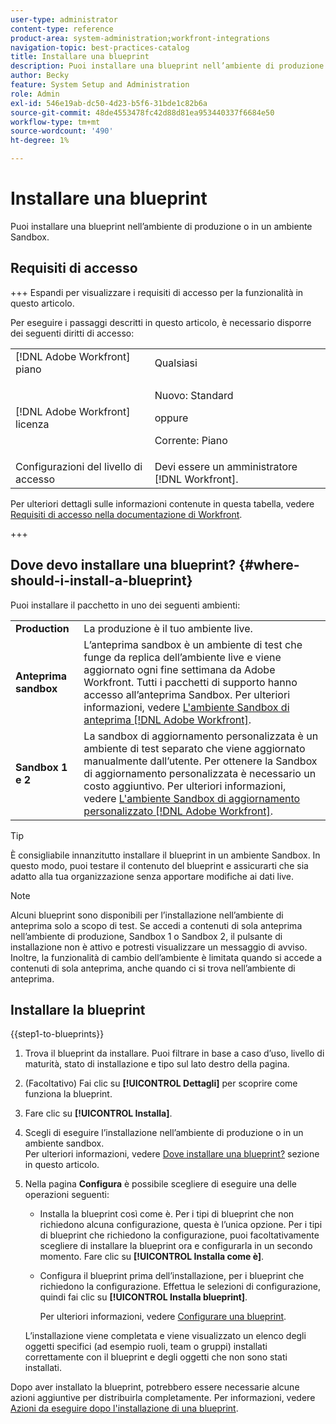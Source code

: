 ```yaml
---
user-type: administrator
content-type: reference
product-area: system-administration;workfront-integrations
navigation-topic: best-practices-catalog
title: Installare una blueprint
description: Puoi installare una blueprint nell’ambiente di produzione o in un ambiente Sandbox.
author: Becky
feature: System Setup and Administration
role: Admin
exl-id: 546e19ab-dc50-4d23-b5f6-31bde1c82b6a
source-git-commit: 48de4553478fc42d88d81ea953440337f6684e50
workflow-type: tm+mt
source-wordcount: '490'
ht-degree: 1%

---
```


# Installare una blueprint

<!-- Audited: 5/2025 -->

Puoi installare una blueprint nell’ambiente di produzione o in un ambiente Sandbox.

## Requisiti di accesso

+++ Espandi per visualizzare i requisiti di accesso per la funzionalità in questo articolo.

Per eseguire i passaggi descritti in questo articolo, è necessario disporre dei seguenti diritti di accesso:

<table style="table-layout:auto"> 
 <col> 
 <col> 
 <tbody> 
  <tr> 
   <td role="rowheader">[!DNL Adobe Workfront] piano</td> 
   <td>Qualsiasi</td> 
  </tr> 
  <tr> 
   <td role="rowheader">[!DNL Adobe Workfront] licenza</td> 
   <td>
   <p>Nuovo: Standard</p>
   <p>oppure</p>
   <p>Corrente: Piano</p></td> 
  </tr> 
  <tr> 
   <td role="rowheader">Configurazioni del livello di accesso</td> 
   <td>Devi essere un amministratore [!DNL Workfront]. </td> 
  </tr> 
 </tbody> 
</table>

Per ulteriori dettagli sulle informazioni contenute in questa tabella, vedere [Requisiti di accesso nella documentazione di Workfront](/help/quicksilver/administration-and-setup/add-users/access-levels-and-object-permissions/access-level-requirements-in-documentation.md).

+++

## Dove devo installare una blueprint? {#where-should-i-install-a-blueprint}

Puoi installare il pacchetto in uno dei seguenti ambienti:

<table style="table-layout:auto">
        <tr>
        <td><strong>Production</strong></td>
        <td>La produzione è il tuo ambiente live.</td>
    </tr>
    <tr>
        <td><strong>Anteprima sandbox</strong></td>
        <td>L’anteprima sandbox è un ambiente di test che funge da replica dell’ambiente live e viene aggiornato ogni fine settimana da Adobe Workfront. Tutti i pacchetti di supporto hanno accesso all’anteprima Sandbox. Per ulteriori informazioni, vedere <a href="../../administration-and-setup/set-up-workfront/workfront-testing-environments/wf-preview-sandbox-environment.md">L'ambiente Sandbox di anteprima [!DNL Adobe Workfront]</a>.</td>
    </tr>
    <tr>
        <td><strong>Sandbox 1 e 2</strong></td>
        <td>La sandbox di aggiornamento personalizzata è un ambiente di test separato che viene aggiornato manualmente dall’utente. Per ottenere la Sandbox di aggiornamento personalizzata è necessario un costo aggiuntivo. Per ulteriori informazioni, vedere <a href="../../administration-and-setup/set-up-workfront/workfront-testing-environments/wf-custom-refresh-sandbox-environment.md">L'ambiente Sandbox di aggiornamento personalizzato [!DNL Adobe Workfront]</a>.</td>
    </tr>
</table>

>[!TIP]
>
>È consigliabile innanzitutto installare il blueprint in un ambiente Sandbox. In questo modo, puoi testare il contenuto del blueprint e assicurarti che sia adatto alla tua organizzazione senza apportare modifiche ai dati live.

>[!NOTE]
>
>Alcuni blueprint sono disponibili per l’installazione nell’ambiente di anteprima solo a scopo di test. Se accedi a contenuti di sola anteprima nell’ambiente di produzione, Sandbox 1 o Sandbox 2, il pulsante di installazione non è attivo e potresti visualizzare un messaggio di avviso.\
>Inoltre, la funzionalità di cambio dell’ambiente è limitata quando si accede a contenuti di sola anteprima, anche quando ci si trova nell’ambiente di anteprima.

## Installare la blueprint

{{step1-to-blueprints}}

1. Trova il blueprint da installare. Puoi filtrare in base a caso d’uso, livello di maturità, stato di installazione e tipo sul lato destro della pagina.
1. (Facoltativo) Fai clic su **[!UICONTROL Dettagli]** per scoprire come funziona la blueprint.
1. Fare clic su **[!UICONTROL Installa]**.
1. Scegli di eseguire l’installazione nell’ambiente di produzione o in un ambiente sandbox.\
   Per ulteriori informazioni, vedere [Dove installare una blueprint?](#where-should-i-install-a-blueprint) sezione in questo articolo.
1. Nella pagina **Configura** è possibile scegliere di eseguire una delle operazioni seguenti:

   * Installa la blueprint così come è. Per i tipi di blueprint che non richiedono alcuna configurazione, questa è l’unica opzione. Per i tipi di blueprint che richiedono la configurazione, puoi facoltativamente scegliere di installare la blueprint ora e configurarla in un secondo momento. Fare clic su **[!UICONTROL Installa come è]**.
   * Configura il blueprint prima dell’installazione, per i blueprint che richiedono la configurazione. Effettua le selezioni di configurazione, quindi fai clic su **[!UICONTROL Installa blueprint]**.

     Per ulteriori informazioni, vedere [Configurare una blueprint](../../administration-and-setup/blueprints/configure-template-package.md).

   L’installazione viene completata e viene visualizzato un elenco degli oggetti specifici (ad esempio ruoli, team o gruppi) installati correttamente con il blueprint e degli oggetti che non sono stati installati.

Dopo aver installato la blueprint, potrebbero essere necessarie alcune azioni aggiuntive per distribuirla completamente. Per informazioni, vedere [Azioni da eseguire dopo l&#39;installazione di una blueprint](../../administration-and-setup/blueprints/best-next-actions-after-install.md).
